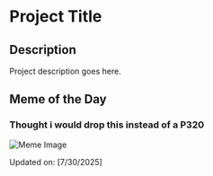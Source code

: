 # Project Title

## Description

Project description goes here.

## Meme of the Day

### Thought i would drop this instead of a P320
![Meme Image](https://i.redd.it/uqvoao263vff1.png)

Updated on: [7/30/2025]